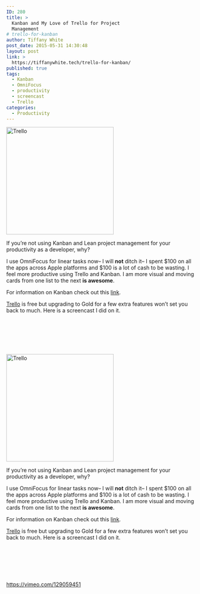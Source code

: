 ```yaml
---
ID: 280
title: >
  Kanban and My Love of Trello for Project
  Management
# trello-for-kanban
author: Tiffany White
post_date: 2015-05-31 14:30:48
layout: post
link: >
  https://tiffanywhite.tech/trello-for-kanban/
published: true
tags:
  - Kanban
  - OmniFocus
  - productivity
  - screencast
  - Trello
categories:
  - Productivity
---
```



<img class=" alignright" src="http://helloburgh.me/wp-content/uploads/2015/05/wpid-Trello.png" alt="Trello" width="284" height="284" />

If you’re not using Kanban and Lean project management for your productivity as a developer, why?

I use OmniFocus for linear tasks now– I will <strong>not</strong> ditch it– I spent $100 on all the apps across Apple platforms and $100 is a lot of cash to be wasting. I feel more productive using Trello and Kanban. I am more visual and moving cards from one list to the next <strong>is awesome</strong>.

For information on Kanban check out this <a href="http://blog.kanbanize.com/kanban-101-the-kanban-board/">link</a>.

<a href="http://www.trello.com">Trello</a> is free but upgrading to Gold for a few extra features won’t set you back to much. Here is a screencast I did on it.

&nbsp;

&nbsp;

&nbsp;




<img class=" alignright" src="http://helloburgh.me/wp-content/uploads/2015/05/wpid-Trello.png" alt="Trello" width="284" height="284" />

If you’re not using Kanban and Lean project management for your productivity as a developer, why?

I use OmniFocus for linear tasks now– I will <strong>not</strong> ditch it– I spent $100 on all the apps across Apple platforms and $100 is a lot of cash to be wasting. I feel more productive using Trello and Kanban. I am more visual and moving cards from one list to the next <strong>is awesome</strong>.

For information on Kanban check out this <a href="http://blog.kanbanize.com/kanban-101-the-kanban-board/">link</a>.

<a href="http://www.trello.com">Trello</a> is free but upgrading to Gold for a few extra features won’t set you back to much. Here is a screencast I did on it.

&nbsp;

&nbsp;

&nbsp;





https://vimeo.com/129059451
